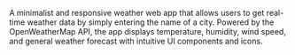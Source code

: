 A minimalist and responsive weather web app that allows users to get real-time weather data by simply entering the name of a city. Powered by the OpenWeatherMap API, the app displays temperature, humidity, wind speed, and general weather forecast with intuitive UI components and icons.
